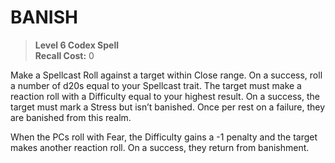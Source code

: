 # BANISH

> **Level 6 Codex Spell**  
> **Recall Cost:** 0

Make a Spellcast Roll against a target within Close range. On a success, roll a number of d20s equal to your Spellcast trait. The target must make a reaction roll with a Difficulty equal to your highest result. On a success, the target must mark a Stress but isn’t banished. Once per rest on a failure, they are banished from this realm.

When the PCs roll with Fear, the Difficulty gains a -1 penalty and the target makes another reaction roll. On a success, they return from banishment.